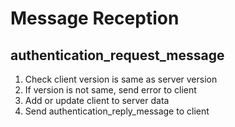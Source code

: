 # Message Reception

## authentication_request_message

1. Check client version is same as server version
1. If version is not same, send error to client
1. Add or update client to server data
1. Send authentication_reply_message to client
